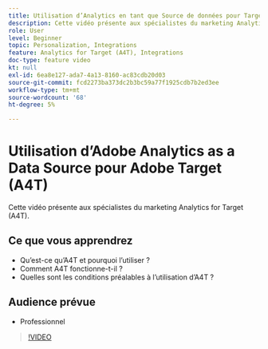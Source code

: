 ```yaml
---
title: Utilisation d’Analytics en tant que Source de données pour Target (A4T)
description: Cette vidéo présente aux spécialistes du marketing Analytics for Target (A4T).
role: User
level: Beginner
topic: Personalization, Integrations
feature: Analytics for Target (A4T), Integrations
doc-type: feature video
kt: null
exl-id: 6ea8e127-ada7-4a13-8160-ac83cdb20d03
source-git-commit: fcd2273ba373dc2b3bc59a77f1925cdb7b2ed3ee
workflow-type: tm+mt
source-wordcount: '68'
ht-degree: 5%

---
```


# Utilisation d’Adobe Analytics as a Data Source pour Adobe Target (A4T)

Cette vidéo présente aux spécialistes du marketing Analytics for Target (A4T).

## Ce que vous apprendrez

* Qu’est-ce qu’A4T et pourquoi l’utiliser ?
* Comment A4T fonctionne-t-il ?
* Quelles sont les conditions préalables à l’utilisation d’A4T ?

## Audience prévue

* Professionnel

>[!VIDEO](https://video.tv.adobe.com/v/3421725/?quality=12&captions=fre_fr)
